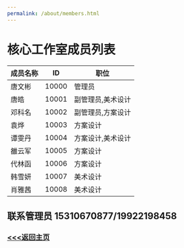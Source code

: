 ```yaml
---
permalink: /about/members.html
---
```



# 核心工作室成员列表


| 成员名称 | ID | 职位 |
|-|-|-|
| 唐文彬 | 10000 | 管理员 |
| 唐皓 | 10001 | 副管理员,美术设计 |
| 邓科名 | 10002 | 副管理员,方案设计 |
| 袁烨 | 10003 | 方案设计 |
| 谭雯丹 | 10004 | 方案设计,美术设计 |
| 雒云军 | 10005 | 方案设计 |
| 代林函 | 10006 | 方案设计 |
| 韩雪妍 | 10007 | 美术设计 |
| 肖雅茜 | 10008 | 美术设计 |


## 联系管理员 15310670877/19922198458


### [<<<返回主页](https://corestudi0.github.io/)
